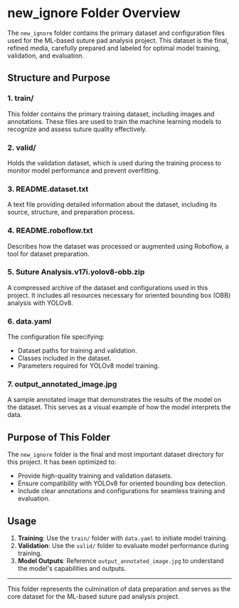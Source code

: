 # new_ignore Folder Overview

The `new_ignore` folder contains the primary dataset and configuration files used for the ML-based suture pad analysis project. This dataset is the final, refined media, carefully prepared and labeled for optimal model training, validation, and evaluation.

## Structure and Purpose

### 1. **train/**
This folder contains the primary training dataset, including images and annotations. These files are used to train the machine learning models to recognize and assess suture quality effectively.

### 2. **valid/**
Holds the validation dataset, which is used during the training process to monitor model performance and prevent overfitting.

### 3. **README.dataset.txt**
A text file providing detailed information about the dataset, including its source, structure, and preparation process.

### 4. **README.roboflow.txt**
Describes how the dataset was processed or augmented using Roboflow, a tool for dataset preparation.

### 5. **Suture Analysis.v17i.yolov8-obb.zip**
A compressed archive of the dataset and configurations used in this project. It includes all resources necessary for oriented bounding box (OBB) analysis with YOLOv8.

### 6. **data.yaml**
The configuration file specifying:
- Dataset paths for training and validation.
- Classes included in the dataset.
- Parameters required for YOLOv8 model training.

### 7. **output_annotated_image.jpg**
A sample annotated image that demonstrates the results of the model on the dataset. This serves as a visual example of how the model interprets the data.

## Purpose of This Folder
The `new_ignore` folder is the final and most important dataset directory for this project. It has been optimized to:
- Provide high-quality training and validation datasets.
- Ensure compatibility with YOLOv8 for oriented bounding box detection.
- Include clear annotations and configurations for seamless training and evaluation.

## Usage
1. **Training**: Use the `train/` folder with `data.yaml` to initiate model training.
2. **Validation**: Use the `valid/` folder to evaluate model performance during training.
3. **Model Outputs**: Reference `output_annotated_image.jpg` to understand the model's capabilities and outputs.

---

This folder represents the culmination of data preparation and serves as the core dataset for the ML-based suture pad analysis project.
